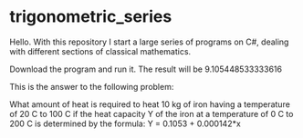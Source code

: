 # trigonometric_series
Hello. With this repository I start a large series of programs on C#, dealing with different sections of classical mathematics.

Download the program and run it. The result will be 9.105448533333616

This is the answer to the following problem:

What amount of heat is required to heat 10 kg of iron having a temperature of 20 C to 100 C 
if the heat capacity Y of the iron at a temperature of 0 C to 200 C is determined by the formula: Y = 0.1053 + 0.000142*x
